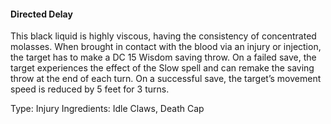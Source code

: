 #### Directed Delay
This black liquid is highly viscous, having the consistency of concentrated molasses. When brought in contact with the blood via an injury or injection, the target has to make a DC 15 Wisdom saving throw. On a failed save, the target experiences the effect of the Slow spell and can remake the saving throw at the end of each turn. On a successful save, the target’s movement speed is reduced by 5 feet for 3 turns. 

Type: Injury
Ingredients: Idle Claws, Death Cap
